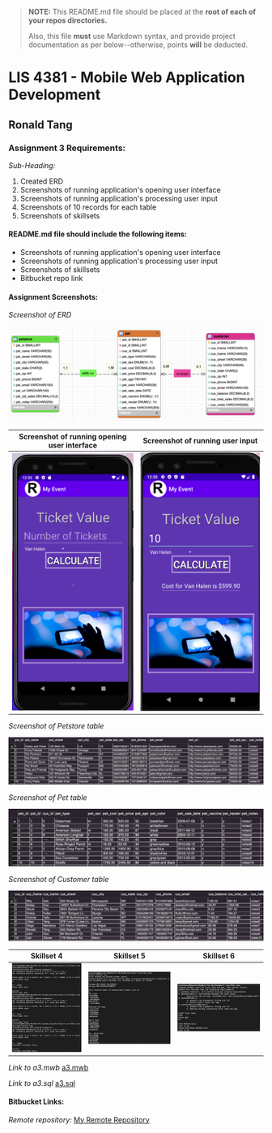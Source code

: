 > **NOTE:** This README.md file should be placed at the **root of each of your repos directories.**
>
>Also, this file **must** use Markdown syntax, and provide project documentation as per below--otherwise, points **will** be deducted.
>

# LIS 4381 - Mobile Web Application Development

## Ronald Tang

### Assignment 3 Requirements:

*Sub-Heading:*

1. Created ERD 
2. Screenshots of running application's opening user interface
3. Screenshots of running application's processing user input
4. Screenshots of 10 records for each table 
5. Screenshots of skillsets

#### README.md file should include the following items:

* Screenshots of running application's opening user interface
* Screenshots of running application's processing user input
* Screenshots of skillsets
* Bitbucket repo link

#### Assignment Screenshots:

*Screenshot of ERD*

![ERD Screenshot](img/ERD.png)

| Screenshot of running opening user interface | Screenshot of running user input |
| ---------- | ---------- |
| ![First User Interface Screenshot](img/Open_interface.png) | ![Second User Interface Screenshot](img/Running_interface.png) |

*Screenshot of Petstore table*

![Petstore Table Screenshot](img/Petstore_table.png "Petstore records")

*Screenshot of Pet table*

![Pet Table Screenshot](img/Pet_Table.png "Pet records")

*Screenshot of Customer table*

![Customer Table Screenshot](img/Customer_table.png "Customer records")

| Skillset 4 | Skillset 5 | Skillset 6 |
| ---------- | ---------- | ----------|
| ![Screenshot of Skillset 4](img/Decision_structure.png) | ![Screenshot of Skillset 5](img/Random.png) | ![Screenshot of Skillset 6](img/Methods.png)

*Link to a3.mwb*
[a3.mwb](docs/a3.mwb)

*Link to a3.sql*
[a3.sql](docs/a3.sql)

#### Bitbucket Links:

*Remote repository:*
[My Remote Repository](https://bitbucket.org/ronaldtang1/lis4381/ "My Remote Repository")
